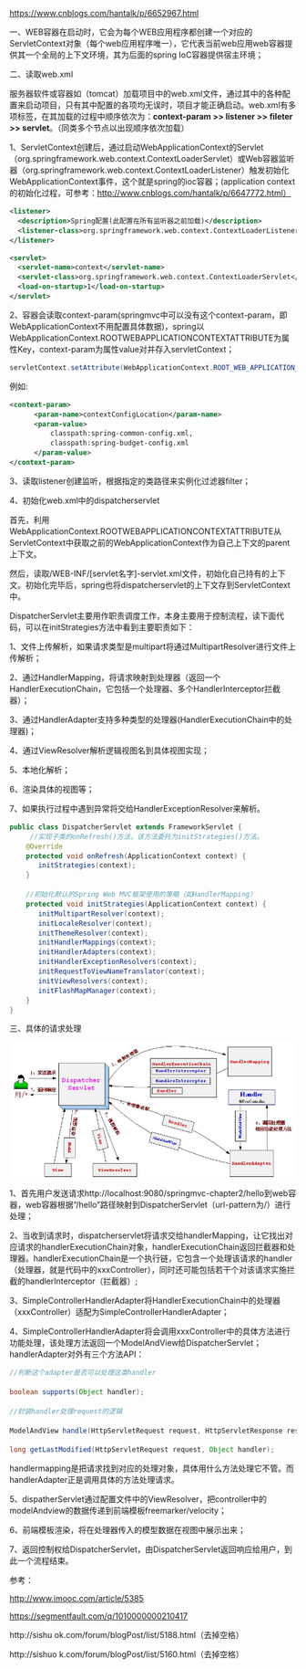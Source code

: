 https://www.cnblogs.com/hantalk/p/6652967.html

一、WEB容器在启动时，它会为每个WEB应用程序都创建一个对应的ServletContext对象（每个web应用程序唯一），它代表当前web应用web容器提供其一个全局的上下文环境，其为后面的spring IoC容器提供宿主环境；

二、读取web.xml

服务器软件或容器如（tomcat）加载项目中的web.xml文件，通过其中的各种配置来启动项目，只有其中配置的各项均无误时，项目才能正确启动。web.xml有多项标签，在其加载的过程中顺序依次为：**context-param >> listener >> fileter >> servlet​**。（同类多个节点以出现顺序依次加载）

1、ServletContext创建后，通过启动WebApplicationContext的Servlet（org.springframework.web.context.ContextLoaderServlet）或Web容器监听器（org.springframework.web.context.ContextLoaderListener）触发初始化WebApplicationContext事件，这个就是spring的ioc容器；(application context的初始化过程，可参考：http://www.cnblogs.com/hantalk/p/6647772.html）
  ```xml
  <listener>
    <description>Spring配置(此配置在所有监听器之前加载)</description>
    <listener-class>org.springframework.web.context.ContextLoaderListener</listener-class>
  </listener>
  ```
  ```xml
  <servlet>
    <servlet-name>context</servlet-name>
    <servlet-class>org.springframework.web.context.ContextLoaderServlet</servlet-class>
    <load-on-startup>1</load-on-startup>
  </servlet>
  ```

2、容器会读取context-param(springmvc中可以没有这个context-param，即WebApplicationContext不用配置具体数据)，spring以WebApplicationContext.ROOTWEBAPPLICATIONCONTEXTATTRIBUTE为属性Key，context-param为属性value对并存入servletContext；
``` java
servletContext.setAttribute(WebApplicationContext.ROOT_WEB_APPLICATION_CONTEXT_ATTRIBUTE,this.context);
```
例如:
```xml
<context-param>
      <param-name>contextConfigLocation</param-name>
      <param-value>
          classpath:spring-common-config.xml,
          classpath:spring-budget-config.xml
      </param-value>
</context-param>
```
3、读取listener创建监听，根据指定的类路径来实例化过滤器filter；

4、初始化web.xml中的dispatcherservlet

首先，利用WebApplicationContext.ROOTWEBAPPLICATIONCONTEXTATTRIBUTE从ServletContext中获取之前的WebApplicationContext作为自己上下文的parent上下文。

然后，读取/WEB-INF/[servlet名字]-servlet.xml文件，初始化自己持有的上下文。初始化完毕后，spring也将dispatcherservlet的上下文存到ServletContext中。

DispatcherServlet主要用作职责调度工作，本身主要用于控制流程，读下面代码，可以在initStrategies方法中看到主要职责如下：

1、文件上传解析，如果请求类型是multipart将通过MultipartResolver进行文件上传解析；

2、通过HandlerMapping，将请求映射到处理器（返回一个HandlerExecutionChain，它包括一个处理器、多个HandlerInterceptor拦截器）；

3、通过HandlerAdapter支持多种类型的处理器(HandlerExecutionChain中的处理器)；

4、通过ViewResolver解析逻辑视图名到具体视图实现；

5、本地化解析；

6、渲染具体的视图等；

7、如果执行过程中遇到异常将交给HandlerExceptionResolver来解析。

``` java
public class DispatcherServlet extends FrameworkServlet {
     //实现子类的onRefresh()方法，该方法委托为initStrategies()方法。
    @Override
    protected void onRefresh(ApplicationContext context) {
       initStrategies(context);
    }

    //初始化默认的Spring Web MVC框架使用的策略（如HandlerMapping）
    protected void initStrategies(ApplicationContext context) {
       initMultipartResolver(context);
       initLocaleResolver(context);
       initThemeResolver(context);
       initHandlerMappings(context);
       initHandlerAdapters(context);
       initHandlerExceptionResolvers(context);
       initRequestToViewNameTranslator(context);
       initViewResolvers(context);
       initFlashMapManager(context);
    }
}
```
三、具体的请求处理

  <img src="dispatcherServler处理.png">


1、首先用户发送请求http://localhost:9080/springmvc-chapter2/hello到web容器，web容器根据“/hello”路径映射到DispatcherServlet（url-pattern为/）进行处理；

2、当收到请求时，dispatcherservlet将请求交给handlerMapping，让它找出对应请求的handlerExecutionChain对象，handlerExecutionChain返回拦截器和处理器。handlerExecutionChain是一个执行链，它包含一个处理该请求的handler（处理器，就是代码中的xxxController），同时还可能包括若干个对该请求实施拦截的handlerInterceptor（拦截器）;

3、SimpleControllerHandlerAdapter将HandlerExecutionChain中的处理器（xxxController）适配为SimpleControllerHandlerAdapter；

4、SimpleControllerHandlerAdapter将会调用xxxController中的具体方法进行功能处理，该处理方法返回一个ModelAndView给DispatcherServlet；handlerAdapter对外有三个方法API：

  ``` java
  //判断这个adapter是否可以处理这类handler

  boolean supports(Object handler);

  //封装handler处理request的逻辑

  ModelAndView handle(HttpServletRequest request, HttpServletResponse response, Object handler) throws Exception;

  long getLastModified(HttpServletRequest request, Object handler);

  ```
handlermapping是把请求找到对应的处理对象，具体用什么方法处理它不管。而handlerAdapter正是调用具体的方法处理请求。

5、dispatherServlet通过配置文件中的ViewResolver，把controller中的modelAndview的数据传递到前端模板freemarker/velocity；

6、前端模板渲染，将在处理器传入的模型数据在视图中展示出来；

7、返回控制权给DispatcherServlet，由DispatcherServlet返回响应给用户，到此一个流程结束。


参考：

http://www.imooc.com/article/5385

https://segmentfault.com/q/1010000000210417

http://sishu ok.com/forum/blogPost/list/5188.html（去掉空格）

http://sishuo k.com/forum/blogPost/list/5160.html（去掉空格）
